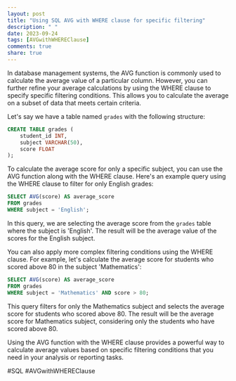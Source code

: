 ```yaml
---
layout: post
title: "Using SQL AVG with WHERE clause for specific filtering"
description: " "
date: 2023-09-24
tags: [AVGwithWHEREClause]
comments: true
share: true
---
```


In database management systems, the AVG function is commonly used to calculate the average value of a particular column. However, you can further refine your average calculations by using the WHERE clause to specify specific filtering conditions. This allows you to calculate the average on a subset of data that meets certain criteria. 

Let's say we have a table named `grades` with the following structure:

```sql
CREATE TABLE grades (
    student_id INT,
    subject VARCHAR(50),
    score FLOAT
);
```

To calculate the average score for only a specific subject, you can use the AVG function along with the WHERE clause. Here's an example query using the WHERE clause to filter for only English grades:

```sql
SELECT AVG(score) AS average_score
FROM grades
WHERE subject = 'English';
```

In this query, we are selecting the average score from the `grades` table where the subject is 'English'. The result will be the average value of the scores for the English subject.

You can also apply more complex filtering conditions using the WHERE clause. For example, let's calculate the average score for students who scored above 80 in the subject 'Mathematics':

```sql
SELECT AVG(score) AS average_score
FROM grades
WHERE subject = 'Mathematics' AND score > 80;
```

This query filters for only the Mathematics subject and selects the average score for students who scored above 80. The result will be the average score for Mathematics subject, considering only the students who have scored above 80.

Using the AVG function with the WHERE clause provides a powerful way to calculate average values based on specific filtering conditions that you need in your analysis or reporting tasks.

#SQL #AVGwithWHEREClause
